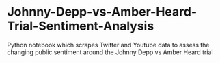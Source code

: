 # Johnny-Depp-vs-Amber-Heard-Trial-Sentiment-Analysis
Python notebook which scrapes Twitter and Youtube data to assess the changing public sentiment around the Johnny Depp vs Amber Heard trial
